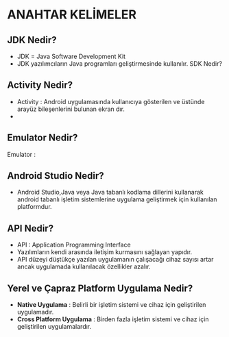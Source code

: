 
# ANAHTAR KELİMELER

## JDK Nedir?
- JDK = Java Software Development Kit
- JDK yazılımcıların Java programları geliştirmesinde kullanılır.
SDK Nedir?

## Activity Nedir?
- Activity : Android uygulamasında kullanıcıya gösterilen ve üstünde arayüz bileşenlerini bulunan ekran dır.
- 

## Emulator Nedir?
Emulator :

## Android Studio Nedir?
- Android Studio,Java veya Java tabanlı kodlama dillerini kullanarak android tabanlı işletim sistemlerine uygulama geliştirmek için kullanılan platformdur.

## API Nedir?
- API : Application Programming Interface
- Yazılımların kendi arasında iletişim kurmasını sağlayan yapıdır.
- API düzeyi düştükçe yazılan uygulamanın çalışacağı cihaz sayısı artar ancak uygulamada kullanılacak özellikler azalır.
## Yerel ve Çapraz Platform Uygulama Nedir?
- **Native Uygulama** : Belirli bir işletim sistemi ve cihaz için geliştirilen uygulamadır.
- **Cross Platform Uygulama** : Birden fazla işletim sistemi ve cihaz için geliştirilen uygulamalardır. 